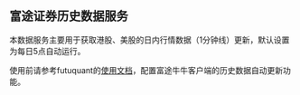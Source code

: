 ## 富途证券历史数据服务

本数据服务主要用于获取港股、美股的日内行情数据（1分钟线）更新，默认设置为每日5点自动运行。

使用前请参考futuquant的[使用文档](https://futunnopen.github.io/futuquant/setup/Hist_KLine_Download_Intro.html)，配置富途牛牛客户端的历史数据自动更新功能。

